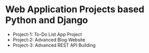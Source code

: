 # Web Application Projects based Python and Django
- Project-1: To-Do List App Project
- Project-2: Advanced Blog Website
- Project-3: Advanced REST API Building

